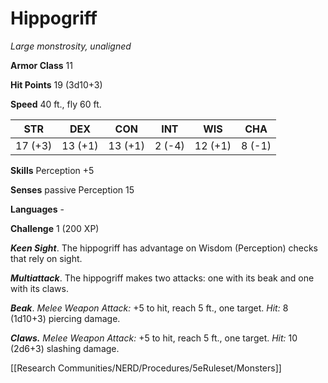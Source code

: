 # Hippogriff

*Large monstrosity, unaligned*

**Armor Class** 11

**Hit Points** 19 (3d10+3)

**Speed** 40 ft., fly 60 ft.

| STR     | DEX     | CON     | INT    | WIS     | CHA    |
|---------|---------|---------|--------|---------|--------|
| 17 (+3) | 13 (+1) | 13 (+1) | 2 (-4) | 12 (+1) | 8 (-1) |

**Skills** Perception +5

**Senses** passive Perception 15

**Languages** -

**Challenge** 1 (200 XP)

***Keen Sight***. The hippogriff has advantage on Wisdom (Perception) checks that rely on sight.


***Multiattack***. The hippogriff makes two attacks: one with its beak and one with its claws.

***Beak***. *Melee Weapon Attack:* +5 to hit, reach 5 ft., one target. *Hit:* 8 (1d10+3) piercing damage.

***Claws.*** *Melee Weapon Attack:* +5 to hit, reach 5 ft., one target. *Hit:* 10 (2d6+3) slashing damage.


[[Research Communities/NERD/Procedures/5eRuleset/Monsters]]